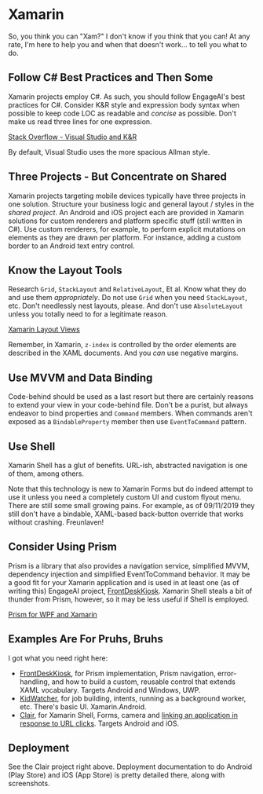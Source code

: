 # Xamarin
So, you think you can "Xam?"  I don't know if you think that you can!  At any rate, I'm here to help you and when that doesn't work... to tell you what to do.

## Follow C# Best Practices and Then Some
Xamarin projects employ C#.  As such, you should follow EngageAI's best practices for C#.  Consider K&R style and expression body syntax when possible to keep code LOC as readable and *concise* as possible.  Don't make us read three lines for one expression.

[Stack Overflow - Visual Studio and K&R](https://stackoverflow.com/questions/3048800/how-can-i-set-visual-studio-to-use-kr-style-bracketing/)

By default, Visual Studio uses the more spacious Allman style.

## Three Projects - But Concentrate on Shared
Xamarin projects targeting mobile devices typically have three projects in one solution.  Structure your business logic and general layout / styles in the *shared project*.  An Android and iOS project each are provided in Xamarin solutions for custom renderers and platform specific stuff (still written in C#).  Use custom renderers, for example, to perform explicit mutations on elements as they are drawn per platform.  For instance, adding a custom border to an Android text entry control.

## Know the Layout Tools
Research `Grid`, `StackLayout` and `RelativeLayout`, Et al.  Know what they do and use them *appropriately*.  Do not use `Grid` when you need `StackLayout`, etc.  Don't needlessly nest layouts, please.  And don't use `AbsoluteLayout` unless you totally need to for a legitimate reason.

[Xamarin Layout Views](https://docs.microsoft.com/en-us/xamarin/xamarin-forms/user-interface/controls/layouts/)

Remember, in Xamarin, `z-index` is controlled by the order elements are described in the XAML documents.  And you *can* use negative margins.

## Use MVVM and Data Binding
Code-behind should be used as a last resort but there are certainly reasons to extend your view in your code-behind file.  Don't be a purist, but always endeavor to bind properties and `Command` members.  When commands aren't exposed as a `BindableProperty` member then use `EventToCommand` pattern.

## Use Shell
Xamarin Shell has a glut of benefits.  URL-ish, abstracted navigation is one of them, among others.

Note that this technology is new to Xamarin Forms but do indeed attempt to use it unless you need a completely custom UI and custom flyout menu.  There are still some small growing pains.  For example, as of 09/11/2019 they still don't have a bindable, XAML-based back-button override that works without crashing.  Freunlaven!

## Consider Using Prism
Prism is a library that also provides a navigation service, simplified MVVM, dependency injection and simplified EventToCommand behavior.  It may be a good fit for your Xamarin application and is used in at least one (as of writing this) EngageAI project, [FrontDeskKiosk](https://github.com/filtpod/fusd-front-desk-kiosk).  Xamarin Shell steals a bit of thunder from Prism, however, so it may be less useful if Shell is employed.

[Prism for WPF and Xamarin](http://prismlibrary.github.io/docs/)

## Examples Are For Pruhs, Bruhs
I got what you need right here:

- [FrontDeskKiosk](https://github.com/filtpod/fusd-front-desk-kiosk), for Prism implementation, Prism navigation, error-handling, and how to build a custom, reusable control that extends XAML vocabulary.  Targets Android and Windows, UWP.
- [KidWatcher](https://github.com/filtpod/FUSDMonitoringAppXamarin), for job building, intents, running as a background worker, etc.  There's basic UI.  Xamarin.Android.
- [Clair](https://github.com/filtpod/sinclair-scanner-application), for Xamarin Shell, Forms, camera and [linking an application in response to URL clicks](https://github.com/filtpod/sinclair-scanner-application/pull/137).  Targets Android and iOS.

## Deployment
See the Clair project right above.  Deployment documentation to do Android (Play Store) and iOS (App Store) is pretty detailed there, along with screenshots.
